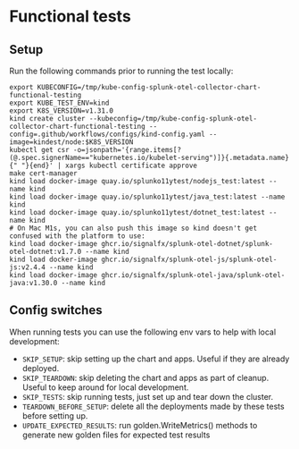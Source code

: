 # Functional tests

## Setup
Run the following commands prior to running the test locally:

```
export KUBECONFIG=/tmp/kube-config-splunk-otel-collector-chart-functional-testing
export KUBE_TEST_ENV=kind
export K8S_VERSION=v1.31.0
kind create cluster --kubeconfig=/tmp/kube-config-splunk-otel-collector-chart-functional-testing --config=.github/workflows/configs/kind-config.yaml --image=kindest/node:$K8S_VERSION
kubectl get csr -o=jsonpath='{range.items[?(@.spec.signerName=="kubernetes.io/kubelet-serving")]}{.metadata.name}{" "}{end}' | xargs kubectl certificate approve
make cert-manager
kind load docker-image quay.io/splunko11ytest/nodejs_test:latest --name kind
kind load docker-image quay.io/splunko11ytest/java_test:latest --name kind
kind load docker-image quay.io/splunko11ytest/dotnet_test:latest --name kind
# On Mac M1s, you can also push this image so kind doesn't get confused with the platform to use:
kind load docker-image ghcr.io/signalfx/splunk-otel-dotnet/splunk-otel-dotnet:v1.7.0 --name kind
kind load docker-image ghcr.io/signalfx/splunk-otel-js/splunk-otel-js:v2.4.4 --name kind
kind load docker-image ghcr.io/signalfx/splunk-otel-java/splunk-otel-java:v1.30.0 --name kind
```

## Config switches

When running tests you can use the following env vars to help with local development:
- `SKIP_SETUP`: skip setting up the chart and apps. Useful if they are already deployed.
- `SKIP_TEARDOWN`: skip deleting the chart and apps as part of cleanup. Useful to keep around for local development.
- `SKIP_TESTS`: skip running tests, just set up and tear down the cluster.
- `TEARDOWN_BEFORE_SETUP`: delete all the deployments made by these tests before setting up.
- `UPDATE_EXPECTED_RESULTS`: run golden.WriteMetrics() methods to generate new golden files for expected test results
